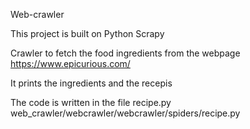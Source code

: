 Web-crawler

This project is built on Python Scrapy

Crawler to fetch the food ingredients from the webpage https://www.epicurious.com/

It prints the ingredients and the recepis

The code is written in the file recipe.py web_crawler/webcrawler/webcrawler/spiders/recipe.py

